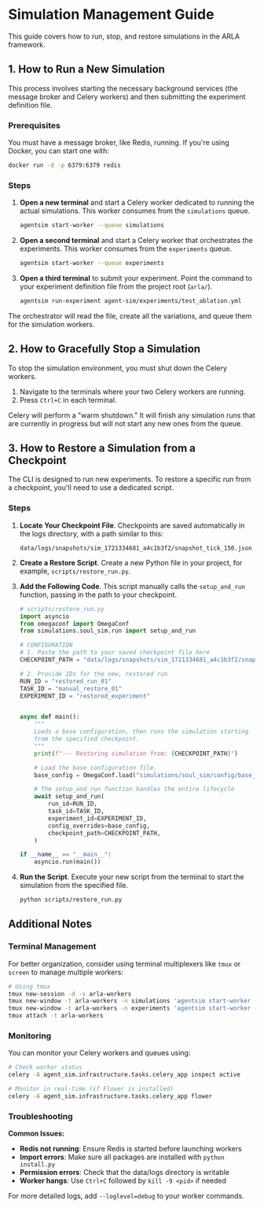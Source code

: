 # Simulation Management Guide

This guide covers how to run, stop, and restore simulations in the ARLA framework.

## 1. How to Run a New Simulation

This process involves starting the necessary background services (the message broker and Celery workers) and then submitting the experiment definition file.

### Prerequisites

You must have a message broker, like Redis, running. If you're using Docker, you can start one with:

```bash
docker run -d -p 6379:6379 redis
```

### Steps

1. **Open a new terminal** and start a Celery worker dedicated to running the actual simulations. This worker consumes from the `simulations` queue.

   ```bash
   agentsim start-worker --queue simulations
   ```

2. **Open a second terminal** and start a Celery worker that orchestrates the experiments. This worker consumes from the `experiments` queue.

   ```bash
   agentsim start-worker --queue experiments
   ```

3. **Open a third terminal** to submit your experiment. Point the command to your experiment definition file from the project root (`arla/`).

   ```bash
   agentsim run-experiment agent-sim/experiments/test_ablation.yml
   ```

The orchestrator will read the file, create all the variations, and queue them for the simulation workers.

## 2. How to Gracefully Stop a Simulation

To stop the simulation environment, you must shut down the Celery workers.

1. Navigate to the terminals where your two Celery workers are running.
2. Press `Ctrl+C` in each terminal.

Celery will perform a "warm shutdown." It will finish any simulation runs that are currently in progress but will not start any new ones from the queue.

## 3. How to Restore a Simulation from a Checkpoint

The CLI is designed to run new experiments. To restore a specific run from a checkpoint, you'll need to use a dedicated script.

### Steps

1. **Locate Your Checkpoint File**. Checkpoints are saved automatically in the logs directory, with a path similar to this:

   ```
   data/logs/snapshots/sim_1721334681_a4c1b3f2/snapshot_tick_150.json
   ```

2. **Create a Restore Script**. Create a new Python file in your project, for example, `scripts/restore_run.py`.

3. **Add the Following Code**. This script manually calls the `setup_and_run` function, passing in the path to your checkpoint.

   ```python
   # scripts/restore_run.py
   import asyncio
   from omegaconf import OmegaConf
   from simulations.soul_sim.run import setup_and_run

   # CONFIGURATION
   # 1. Paste the path to your saved checkpoint file here
   CHECKPOINT_PATH = "data/logs/snapshots/sim_1721334681_a4c1b3f2/snapshot_tick_150.json"

   # 2. Provide IDs for the new, restored run
   RUN_ID = "restored_run_01"
   TASK_ID = "manual_restore_01"
   EXPERIMENT_ID = "restored_experiment"


   async def main():
       """
       Loads a base configuration, then runs the simulation starting
       from the specified checkpoint.
       """
       print(f"--- Restoring simulation from: {CHECKPOINT_PATH}")

       # Load the base configuration file.
       base_config = OmegaConf.load("simulations/soul_sim/config/base_config.yml")

       # The setup_and_run function handles the entire lifecycle
       await setup_and_run(
           run_id=RUN_ID,
           task_id=TASK_ID,
           experiment_id=EXPERIMENT_ID,
           config_overrides=base_config,
           checkpoint_path=CHECKPOINT_PATH,
       )

   if __name__ == "__main__":
       asyncio.run(main())
   ```

4. **Run the Script**. Execute your new script from the terminal to start the simulation from the specified file.

   ```bash
   python scripts/restore_run.py
   ```

## Additional Notes

### Terminal Management

For better organization, consider using terminal multiplexers like `tmux` or `screen` to manage multiple workers:

```bash
# Using tmux
tmux new-session -d -s arla-workers
tmux new-window -t arla-workers -n simulations 'agentsim start-worker --queue simulations'
tmux new-window -t arla-workers -n experiments 'agentsim start-worker --queue experiments'
tmux attach -t arla-workers
```

### Monitoring

You can monitor your Celery workers and queues using:

```bash
# Check worker status
celery -A agent_sim.infrastructure.tasks.celery_app inspect active

# Monitor in real-time (if Flower is installed)
celery -A agent_sim.infrastructure.tasks.celery_app flower
```

### Troubleshooting

**Common Issues:**

- **Redis not running**: Ensure Redis is started before launching workers
- **Import errors**: Make sure all packages are installed with `python install.py`
- **Permission errors**: Check that the data/logs directory is writable
- **Worker hangs**: Use `Ctrl+C` followed by `kill -9 <pid>` if needed

For more detailed logs, add `--loglevel=debug` to your worker commands.
